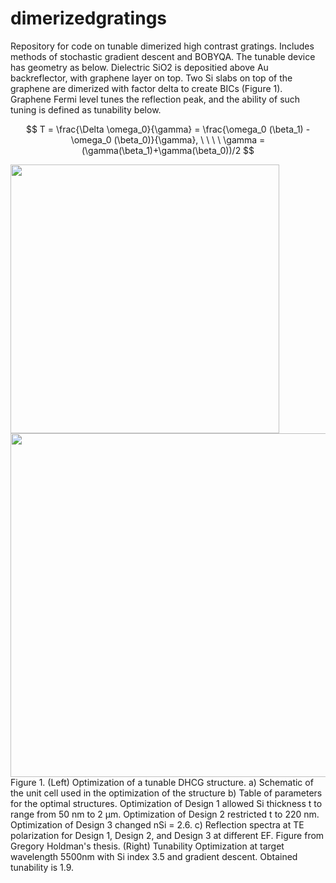 # dimerizedgratings
Repository for code on tunable dimerized high contrast gratings. Includes methods of stochastic gradient descent and BOBYQA. The tunable device has geometry as below. Dielectric SiO2 is depositied above Au backreflector, with graphene layer on top. Two Si slabs on top of the graphene are dimerized with factor delta to create BICs (Figure 1). Graphene Fermi level tunes the reflection peak, and the ability of such tuning is defined as tunability below.

$$
T = \frac{\Delta \omega_0}{\gamma} = \frac{\omega_0 (\beta_1) - \omega_0 (\beta_0)}{\gamma},  \ \ \ \  \gamma = (\gamma(\beta_1)+\gamma(\beta_0))/2
$$

<img src="https://github.com/user-attachments/assets/ccbd93ef-2db0-4791-bc91-60ae2df9484a" width="430">
<img src="https://github.com/user-attachments/assets/ae66d8eb-4d6f-4acf-b7cf-abb4223c32c4" width="550">
Figure 1. (Left) Optimization of a tunable DHCG structure. a) Schematic of the unit cell used in the optimization of the structure b) Table of parameters for the optimal structures. Optimization of Design 1 allowed Si thickness t to range from 50 nm to 2 μm. Optimization of Design 2 restricted t to 220 nm. Optimization of Design 3 changed nSi = 2.6. c) Reflection spectra at TE polarization for Design 1, Design 2, and Design 3 at different EF. Figure from Gregory Holdman's thesis. (Right) Tunability Optimization at target wavelength 5500nm with Si index 3.5 and gradient descent. Obtained tunability is 1.9.
